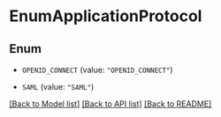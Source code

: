 # EnumApplicationProtocol

## Enum


* `OPENID_CONNECT` (value: `"OPENID_CONNECT"`)

* `SAML` (value: `"SAML"`)


[[Back to Model list]](../README.md#documentation-for-models) [[Back to API list]](../README.md#documentation-for-api-endpoints) [[Back to README]](../README.md)


